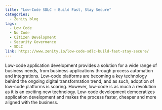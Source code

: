 ```yaml
---
title: "Low-Code SDLC – Build Fast, Stay Secure"
categories:
  - Zenity blog
tags:
  - Low Code
  - No Code
  - Citizen Development
  - Security Governance
  - SDLC
link: https://www.zenity.io/low-code-sdlc-build-fast-stay-secure/
---
```


Low-code application development provides a solution for a wide range of business needs, from business applications through process automation and integrations. Low-code platforms are becoming a key technology behind the ongoing digital transformation trend, and as such, adoption of low-code platforms is soaring. However, low-code is as much a revolution as it is an exciting new technology. Low-code development democratizes application development and makes the process faster, cheaper and more aligned with the business.
